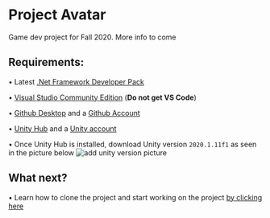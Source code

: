 # Project Avatar
Game dev project for Fall 2020. More info to come


## Requirements:
• Latest [.Net Framework Developer Pack](https://dotnet.microsoft.com/download/dotnet-framework)

• [Visual Studio Community Edition](https://visualstudio.microsoft.com/)   (**Do not get VS Code**)

• [Github Desktop](https://desktop.github.com/) and a [Github Account](https://github.com/)

• [Unity Hub](https://unity3d.com/get-unity/download) and a [Unity account](https://store.unity.com/#plans-individual)

• Once Unity Hub is installed, download Unity version ``2020.1.11f1`` as seen in the picture below ![add unity version picture](https://media.discordapp.net/attachments/692501340034826302/772201309666803722/unknown.png?width=869&height=530)


## What next?
• Learn how to clone the project and start working on the project [by clicking here](https://github.com/mtsac-cs/Project-Avatar/blob/main/Docs/How%20to%20clone%20project.md)
